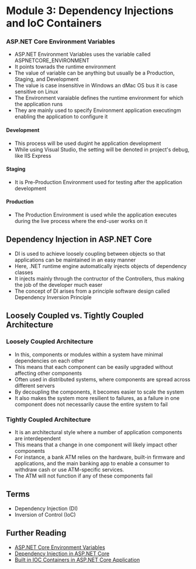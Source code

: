 # Module 3: Dependency Injections and IoC Containers

### ASP.NET Core Environment Variables
- ASP.NET Environment Variables uses the variable called ASPNETCORE_ENVIRONMENT
- It points towrads the runtime environment
- The value of variable can be anything but usually be a Production, Staging, and Development
- The value is case insensitive in Windows an dMac OS bus it is case sensitive on Linux
- The Environment varaiable defines the runtime environment for which the application runs
- They are mainly used to specify Environment application executingm enabling the application to configure it

#### Development
- This process will be used dugint he application development
- While using Visual Studio, the setting will be denoted in project's debug, like IIS Express


#### Staging
- It is Pre-Production Environment used for testing after the application development

#### Production
- The Production Environment is used while the application executes during the live process where the end-user works on it

## Dependency Injection in ASP.NET Core
- DI is used to achieve loosely coupling between objects so that applications can be maintained in an easy manner
- Here, .NET runtime engine automatically injects objects of dependency classes
- It injects mainly through the contructor of the Controllers, thus making the job of the developer much easer
- The concept of DI arises from a principle software design called Dependency Inversion Principle

## Loosely Coupled vs. Tightly Coupled Architecture

### Loosely Coupled Architecture
- In this, components or modules within a system have minimal dependencies on each other
- This means that each component can be easily upgraded without affecting other components
- Often used in distributed systems, where components are spread across different servers
- By decoupling the components, it becomes easier to scale the system
- It also makes the system more resilient to failures, as a failure in one component does not necessarily cause the entire system to fail

### Tightly Coupled Architecture
- It is an architectural style where a number of application components are interdependent
- This means that a change in one component will likely impact other components
- For instance, a bank ATM relies on the hardware, built-in firmware and applications, and the main banking app to enable a consumer to withdraw cash or use ATM-specific services.
- The ATM will not function if any of these components fail

## Terms
- Dependency Injection (DI)
- Inversion of Control (IoC)

## Further Reading
- [ASP.NET Core Environment Variables](https://docs.microsoft.com/en-us/aspnet/core/fundamentals/environments?view=aspnetcore-5.0#environment-variables)
- [Dependency Injection in ASP.NET Core](https://docs.microsoft.com/en-us/aspnet/core/fundamentals/dependency-injection?view=aspnetcore-5.0)
- [Built in IOC Containers in ASP.NET Core Application](https://www.tutorialsteacher.com/core/internals-of-builtin-ioc-container-in-aspnet-core)